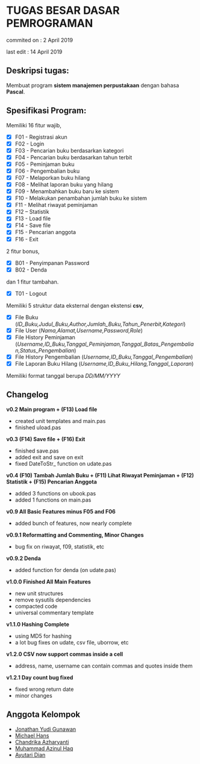 # TUGAS BESAR DASAR PEMROGRAMAN
commited on : 2 April 2019

last edit   : 14 April 2019

## Deskripsi tugas:
Membuat program **sistem manajemen perpustakaan** dengan bahasa **Pascal**.

## Spesifikasi Program:
Memiliki 16 fitur wajib,
- [x] F01 - Registrasi akun
- [x] F02 - Login
- [x] F03 - Pencarian buku berdasarkan kategori
- [x] F04 - Pencarian buku berdasarkan tahun terbit
- [x] F05 - Peminjaman buku
- [x] F06 - Pengembalian buku
- [x] F07 - Melaporkan buku hilang
- [x] F08 - Melihat laporan buku yang hilang
- [x] F09 - Menambahkan buku baru ke sistem
- [x] F10 - Melakukan penambahan jumlah buku ke sistem
- [x] F11 - Melihat riwayat peminjaman
- [x] F12 – Statistik
- [x] F13 - Load file
- [x] F14 - Save file
- [x] F15 - Pencarian anggota
- [x] F16 - Exit

2 fitur bonus,
- [x] B01 - Penyimpanan Password
- [x] B02 - Denda

dan 1 fitur tambahan.
- [x] T01 - Logout

Memiliki 5 struktur data eksternal dengan ekstensi **csv**,
- [x] File Buku (*ID_Buku,Judul_Buku,Author,Jumlah_Buku,Tahun_Penerbit,Kategori*)
- [x] File User (*Nama,Alamat,Username,Password,Role*)
- [x] File History Peminjaman (*Username,ID_Buku,Tanggal_Peminjaman,Tanggal_Batas_Pengembalian,Status_Pengembalian*)
- [x] File History Pengembalian (*Username,ID_Buku,Tanggal_Pengembalian*)
- [x] File Laporan Buku Hilang (*Username,ID_Buku_Hilang,Tanggal_Laporan*)

Memiliki format tanggal berupa *DD/MM/YYYY*

## Changelog
**v0.2 Main program + (F13) Load file**
  - created unit templates and main.pas
  - finished uload.pas

**v0.3 (F14) Save file + (F16) Exit**
  - finished save.pas
  - added exit and save on exit
  - fixed DateToStr_ function on udate.pas

**v0.4 (F10) Tambah Jumlah Buku + (F11) Lihat Riwayat Peminjaman + (F12) Statistik + (F15) Pencarian Anggota**
  - added 3 functions on ubook.pas
  - added 1 functions on main.pas

**v0.9 All Basic Features minus F05 and F06**
  - added bunch of features, now nearly complete
 
 **v0.9.1 Reformatting and Commenting, Minor Changes**
  - bug fix on riwayat, f09, statistik, etc

**v0.9.2 Denda**
  - added function for denda (on udate.pas)

**v1.0.0 Finished All Main Features**
  - new unit structures
  - remove sysutils dependencies
  - compacted code
  - universal commentary template

**v1.1.0 Hashing Complete**
  - using MD5 for hashing
  - a lot bug fixes on udate, csv file, uborrow, etc
  
 **v1.2.0 CSV now support commas inside a cell**
  - address, name, username can contain commas and quotes inside them
 
 **v1.2.1 Day count bug fixed**
  - fixed wrong return date
  - minor changes

## Anggota Kelompok
- [Jonathan Yudi Gunawan](https://github.com/JonathanGun/)
- [Michael Hans](https://github.com/michaellhans)
- [Chandrika Azharyanti](https://github.com/cacachandrika)
- [Muhammad Azinul Haq](https://github.com/keltiga)
- [Ayutari Dian](https://github.com/ayutaridian)
